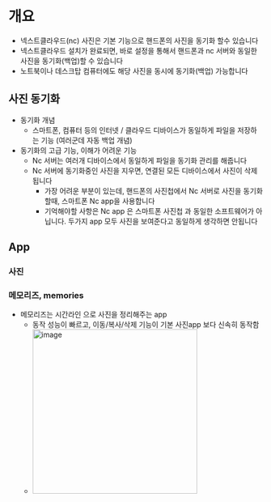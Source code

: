 # 개요
- 넥스트클라우드(nc) 사진은 기본 기능으로 핸드폰의 사진을 동기화 할수 있습니다
- 넥스트클라우드 설치가 완료되면, 바로 설정을 통해서 핸드폰과 nc 서버와 동일한 사진을 동기화(백업)할 수 있습니다
- 노트북이나 데스크탑 컴퓨터에도 해당 사진을 동시에 동기화(백업) 가능합니다

## 사진 동기화
- 동기화 개념
  - 스마트폰, 컴퓨터 등의 인터넷 / 클라우드 디바이스가 동일하게 파일을 저장하는 기능 (여러군데 자동 백업 개념)
- 동기화의 고급 기능, 이해가 어려운 기능
  - Nc 서버는 여러개 디바이스에서 동일하게 파일을 동기화 관리를 해줍니다
  - Nc 서버에 동기화중인 사진을 지우면, 연결된 모든 디바이스에서 사진이 삭제 됩니다
    - 가장 어려운 부분이 있는데, 핸드폰의 사진첩에서 Nc 서버로 사진을 동기화 할때, 스마트폰 Nc app을 사용합니다
    - 기억해야할 사항은 Nc app 은 스마트폰 사진첩 과 동일한 소프트웨어가 아닙니다. 두가지 app 모두 사진을 보여준다고 동일하게 생각하면 안됩니다 

## App
### 사진
### 메모리즈, memories
- 메모리즈는 시간라인 으로 사진을 정리해주는 app
  - 동작 성능이 빠르고, 이동/복사/삭제 기능이 기본 사진app 보다 신속히 동작함  
  - <img width="325" alt="image" src="https://github.com/jeonghoonkang/selfcloud/assets/4180063/6c75af9b-b38c-4ee5-9ba4-3af06eb23f1c">
